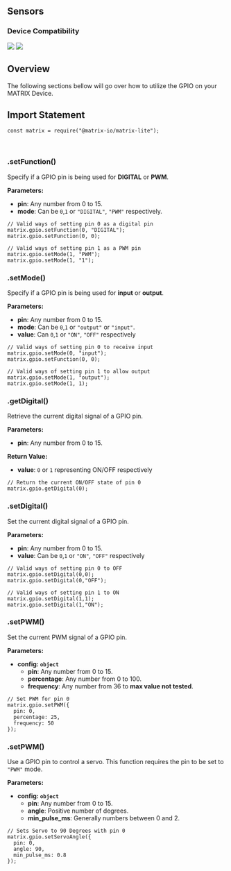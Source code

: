 <h2 style="padding-top:0">Sensors</h2>

### Device Compatibility
<img class="creator-compatibility-icon" src="../../../img/creator-icon.svg">
<img class="creator-compatibility-icon" src="../../../img/voice-icon.svg">

## Overview
The following sections bellow will go over how to utilize the GPIO on your MATRIX Device.

## Import Statement
```language-js
const matrix = require("@matrix-io/matrix-lite");
```
<br/>

### .setFunction()
Specify if a GPIO pin is being used for **DIGITAL** or **PWM**.

**Parameters:**

- **pin**: Any number from 0 to 15.
- **mode**: Can be `0`,`1` or `"DIGITAL"`, `"PWM"` respectively.

```language-js
// Valid ways of setting pin 0 as a digital pin
matrix.gpio.setFunction(0, "DIGITAL");
matrix.gpio.setFunction(0, 0);

// Valid ways of setting pin 1 as a PWM pin
matrix.gpio.setMode(1, "PWM");
matrix.gpio.setMode(1, "1");
```

### .setMode()
Specify if a GPIO pin is being used for **input** or **output**.

**Parameters:**

- **pin**: Any number from 0 to 15.
- **mode**: Can be `0`,`1` or `"output"` or `"input"`.
- **value**: Can `0`,`1` or `"ON"`, `"OFF"` respectively
```language-js
// Valid ways of setting pin 0 to receive input
matrix.gpio.setMode(0, "input");
matrix.gpio.setFunction(0, 0);

// Valid ways of setting pin 1 to allow output
matrix.gpio.setMode(1, "output");
matrix.gpio.setMode(1, 1);
```

### .getDigital()
Retrieve the current digital signal of a GPIO pin.

**Parameters:**

- **pin**: Any number from 0 to 15.

**Return Value:**

- **value**: `0` or `1` representing ON/OFF respectively

```language-js
// Return the current ON/OFF state of pin 0
matrix.gpio.getDigital(0);
```

### .setDigital()
Set the current digital signal of a GPIO pin.

**Parameters:**

- **pin**: Any number from 0 to 15.
- **value**: Can be `0`,`1` or `"ON"`, `"OFF"` respectively

```language-js
// Valid ways of setting pin 0 to OFF
matrix.gpio.setDigital(0,0);
matrix.gpio.setDigital(0,"OFF");

// Valid ways of setting pin 1 to ON
matrix.gpio.setDigital(1,1);
matrix.gpio.setDigital(1,"ON");
```

### .setPWM()
Set the current PWM signal of a GPIO pin.

**Parameters:**

* **config: `object`**
    * **pin**: Any number from 0 to 15.
    * **percentage**: Any number from 0 to 100.
    * **frequency**: Any number from 36 to **max value not tested**.
```language-js
// Set PWM for pin 0
matrix.gpio.setPWM({
  pin: 0,
  percentage: 25,
  frequency: 50
});
```

### .setPWM()
Use a GPIO pin to control a servo. This function requires the pin to be set to `"PWM"` mode.

**Parameters:**

* **config: `object`**
    * **pin**: Any number from 0 to 15.
    * **angle**: Positive number of degrees.
    * **min_pulse_ms**: Generally numbers between 0 and 2.
```language-js
// Sets Servo to 90 Degrees with pin 0
matrix.gpio.setServoAngle({
  pin: 0,
  angle: 90,
  min_pulse_ms: 0.8
});
```